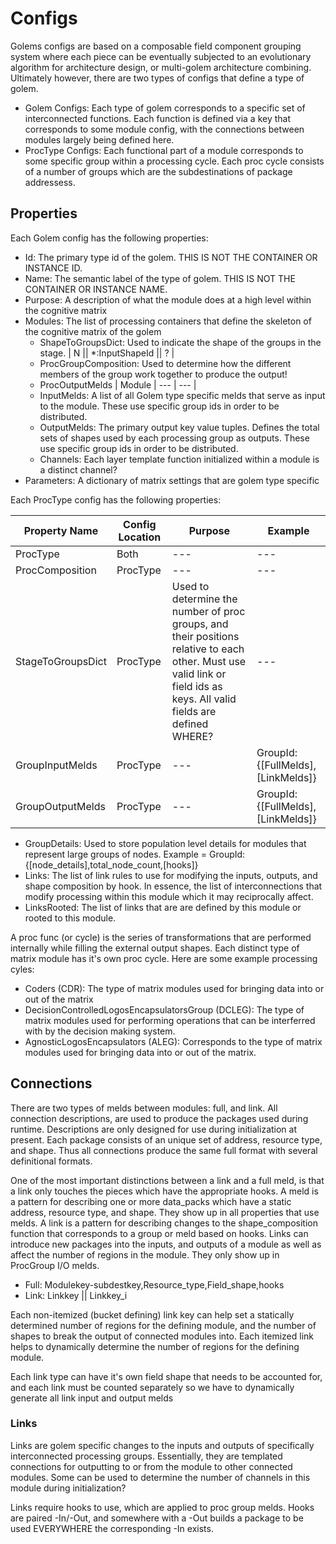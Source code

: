 # Configs

Golems configs are based on a composable field component grouping system where each piece can be eventually subjected to an evolutionary algorithm for architecture design, or multi-golem architecture combining. Ultimately however, there are two types of configs that define a type of golem.

<!-- - Module Configs: Golem processing matrix components (groups) and their interconnections are defined via module function configs. A module config determines the internal properties of object, sans Links -->

- Golem Configs: Each type of golem corresponds to a specific set of interconnected functions. Each function is defined via a key that corresponds to some module config, with the connections between modules largely being defined here.
- ProcType Configs: Each functional part of a module corresponds to some specific group within a processing cycle. Each proc cycle consists of a number of groups which are the subdestinations of package addressess.

## Properties

Each Golem config has the following properties:

- Id: The primary type id of the golem. THIS IS NOT THE CONTAINER OR INSTANCE ID.
- Name: The semantic label of the type of golem. THIS IS NOT THE CONTAINER OR INSTANCE NAME.
- Purpose: A description of what the module does at a high level within the cognitive matrix
- Modules: The list of processing containers that define the skeleton of the cognitive matrix of the golem
  - ShapeToGroupsDict: Used to indicate the shape of the groups in the stage. | N || *:InputShapeId || ? |
  - ProcGroupComposition: Used to determine how the different members of the group work together to produce the output!
  - ProcOutputMelds | Module | --- | --- |
  - InputMelds: A list of all Golem type specific melds that serve as input to the module. These use specific group ids in order to be distributed.
  - OutputMelds: The primary output key value tuples. Defines the total sets of shapes used by each processing group as outputs. These use specific group ids in order to be distributed.
  - Channels: Each layer template function initialized within a module is a distinct channel?
- Parameters: A dictionary of matrix settings that are golem type specific

<!-- Each Module config has the following properties:

- Name: The primary id, and semantic label for the module
- Purpose: A description of what kind of processing blob the module represents at a high level within the cognitive matrix
- ProcType: Each module goes through a templated processing cycle or function which is composed of stages, and groups. Though could conceivably be reduced to a stagegroupsdict placeholder because all of the other details appear to be specific to each module. Stages are mostly for useage by the nodes to identify shapes by key, and groups are the different factors of the function or process. -->

Each ProcType config has the following properties:

| Property Name | Config Location | Purpose | Example |
| --- | --- | --- | --- |
| ProcType | Both | --- | --- |
| ProcComposition | ProcType | --- | --- |
| StageToGroupsDict | ProcType | Used to determine the number of proc groups, and their positions relative to each other. Must use valid link or field ids as keys. All valid fields are defined WHERE? | --- |
| GroupInputMelds | ProcType | --- | GroupId: {[FullMelds],[LinkMelds]} |
| GroupOutputMelds | ProcType | --- | GroupId: {[FullMelds],[LinkMelds]} |
- GroupDetails: Used to store population level details for modules that represent large groups of nodes. Example = GroupId: {[node_details],total_node_count,[hooks]}
- Links: The list of link rules to use for modifying the inputs, outputs, and shape composition by hook. In essence, the list of interconnections that modify processing within this module which it may reciprocally affect.
- LinksRooted: The list of links that are are defined by this module or rooted to this module.

A proc func (or cycle) is the series of transformations that are performed internally while filling the external output shapes. Each distinct type of matrix module has it's own proc cycle. Here are some example processing cyles:

- Coders (CDR): The type of matrix modules used for bringing data into or out of the matrix
- DecisionControlledLogosEncapsulatorsGroup (DCLEG): The type of matrix modules used for performing operations that can be interferred with by the decision making system.
- AgnosticLogosEncapsulators (ALEG): Corresponds to the type of matrix modules used for bringing data into or out of the matrix.


## Connections

There are two types of melds between modules: full, and link. All connection descriptions, are used to produce the packages used during runtime. Descriptions are only designed for use during initialization at present. Each package consists of an unique set of address, resource type, and shape. Thus all connections produce the same full format with several definitional formats.

One of the most important distinctions between a link and a full meld, is that a link only touches the pieces which have the appropriate hooks.
A meld is a pattern for describing one or more data_packs which have a static address, resource type, and shape. They show up in all properties that use melds.
A link is a pattern for describing changes to the shape_composition function that corresponds to a group or meld based on hooks. Links can introduce new packages into the inputs, and outputs of a module as well as affect the number of regions in the module. They only show up in ProcGroup I/O melds.

- Full: Modulekey-subdestkey,Resource_type,Field_shape,hooks
- Link: Linkkey || Linkkey_i

Each non-itemized (bucket defining) link key can help set a statically determined number of regions for the defining module, and the number of shapes to break the output of connected modules into.
Each itemized link helps to dynamically determine the number of regions for the defining module.

Each link type can have it's own field shape that needs to be accounted for, and each link must be counted separately so we have to dynamically generate all link input and output melds

### Links

Links are golem specific changes to the inputs and outputs of specifically interconnected processing groups. Essentially, they are templated connections for outputting to or from the module to other connected modules. Some can be used to determine the number of channels in this module during initialization?

Links require hooks to use, which are applied to proc group melds. Hooks are paired -In/-Out, and somewhere with a -Out builds a package to be used EVERYWHERE the corresponding -In exists.
